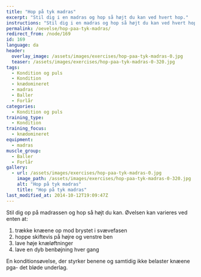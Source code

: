 ```yaml
---
title: "Hop på tyk madras"
excerpt: "Stil dig i en madras og hop så højt du kan ved hvert hop."
instructions: "Stil dig i en madras og hop så højt du kan ved hvert hop."
permalink: /oevelse/hop-paa-tyk-madras/
redirect_from: /node/169
id: 169
language: da
header:
  overlay_image: /assets/images/exercises/hop-paa-tyk-madras-0.jpg
  teaser: /assets/images/exercises/hop-paa-tyk-madras-0-320.jpg
tags:
  - Kondition og puls
  - Kondition
  - knædomineret
  - madras
  - Baller
  - Forlår
categories:
  - Kondition og puls
training_type: 
  - Kondition
training_focus: 
  - knædomineret
equipment:
  - madras
muscle_group:
  - Baller
  - Forlår
gallery:
  - url: /assets/images/exercises/hop-paa-tyk-madras-0.jpg
    image_path: /assets/images/exercises/hop-paa-tyk-madras-0-320.jpg
    alt: "Hop på tyk madras"
    title: "Hop på tyk madras"
last_modified_at: 2014-10-12T19:09:47Z
---
```


Stil dig op på madrassen og hop så højt du kan. Øvelsen kan varieres ved enten at:

1. trække knæene op mod brystet i svævefasen
2. hoppe skiftevis på højre og venstre ben
3. lave høje knæløftninger
4. lave en dyb benbøjning hver gang

En konditionsøvelse, der styrker benene og samtidig ikke belaster knæene pga- det bløde underlag.
